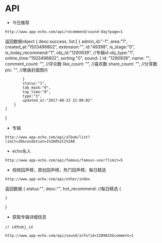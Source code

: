 # API

- 今日推荐
```
http://www.app-echo.com/api/recommend/sound-day?page=1
```

返回数据object
{
    desc:success,
    list:[
        {
            admin_id:"-1",
            area:"1",
            created_at:"1503496802",
            extension:"",
            id:"49398",
            is_stage:"0",
            is_today_recommend:"1",
            obj_id:"1290939",   //专辑id
            obj_type:"1",
            online_time:"1503496802",
            sorting:"0",
            sound:
            {
                id: "1290939",
                name: "", 
                comment_count: "",   //评论数
                like_count: "",     //喜欢数
                share_count: "",   //分享数
                pic: "",    //歌曲封面图片 
                
            }
            status:"1",
            tab_mask:"0",
            top_time:"0",
            type:"3",
            updated_at:"2017-08-23 22:00:02"
        }
    ]
}



- 专辑
```
http://www.app-echo.com/api/album/list?limit=20&condation=1%3A0%2C2%3A0
```

- echo名人
```
http://www.app-echo.com/api/famous/famous-user?limit=5
```

- 视频回声榜，原创回声榜，热门回声榜，每日精选
```
http://www.app-echo.com/api/other/index
```

返回数据
{
    status:"",
    desc:"",
    hot_recommend:  //每日精选
    {
        
    }

}

- 获取专辑详细信息
```
// id为obj_id

http://www.app-echo.com/api/sound/info?id=1289833&comment=1
```

